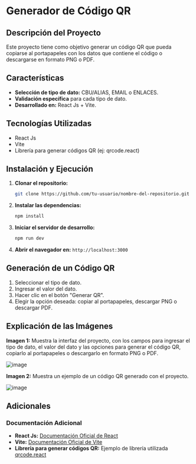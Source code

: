 # Generador de Código QR

## Descripción del Proyecto

Este proyecto tiene como objetivo generar un código QR que pueda copiarse al portapapeles con los datos que contiene el código o descargarse en formato PNG o PDF.

## Características

- **Selección de tipo de dato:** CBU/ALIAS, EMAIL o ENLACES.
- **Validación específica** para cada tipo de dato.
- **Desarrollado en:** React Js + Vite.

## Tecnologías Utilizadas

- React Js
- Vite
- Librería para generar códigos QR (ej: qrcode.react)

## Instalación y Ejecución

1. **Clonar el repositorio:**

    ```bash
    git clone https://github.com/tu-usuario/nombre-del-repositorio.git
    ```

2. **Instalar las dependencias:**

    ```bash
    npm install
    ```

3. **Iniciar el servidor de desarrollo:**

    ```bash
    npm run dev
    ```

4. **Abrir el navegador en:** `http://localhost:3000`

## Generación de un Código QR

1. Seleccionar el tipo de dato.
2. Ingresar el valor del dato.
3. Hacer clic en el botón "Generar QR".
4. Elegir la opción deseada: copiar al portapapeles, descargar PNG o descargar PDF.

## Explicación de las Imágenes

**Imagen 1:** Muestra la interfaz del proyecto, con los campos para ingresar el tipo de dato, el valor del dato y las opciones para generar el código QR, copiarlo al portapapeles o descargarlo en formato PNG o PDF.

![image](https://github.com/user-attachments/assets/d6753fba-d2c1-408d-b4a4-d1423296430f)

**Imagen 2:** Muestra un ejemplo de un código QR generado con el proyecto.

![image](https://github.com/user-attachments/assets/d9ba7913-0437-4c81-b476-d0f23fc738ae)

## Adicionales

### Documentación Adicional

- **React Js:** [Documentación Oficial de React](https://reactjs.org/docs/getting-started.html)
- **Vite:** [Documentación Oficial de Vite](https://vitejs.dev/)
- **Librería para generar códigos QR:** Ejemplo de librería utilizada [qrcode.react](https://www.npmjs.com/package/qrcode.react)
